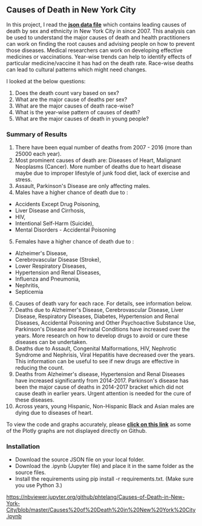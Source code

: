 ## Causes of Death in New York City
In this project, I read the __[json data file](https://data.cityofnewyork.us/Health/New-York-City-Leading-Causes-of-Death/jb7j-dtam)__ which contains leading causes of death by sex and ethnicity in New York City in since 2007. This analysis can be used to understand the major causes of death and health practitioners can work on finding the root causes and advising people on how to prevent those diseases. Medical researchers can work on developing effective medicines or vaccinations. Year-wise trends can help to identify effects of particular medicine/vaccine it has had on the death rate. Race-wise deaths can lead to cultural patterns which might need changes.

I looked at the below questions:
1. Does the death count vary based on sex?
2. What are the major cause of deaths per sex?
3. What are the major causes of death race-wise?
4. What is the year-wise pattern of causes of death?
5. What are the major causes of death in young people?

### Summary of Results
1. There have been equal number of deaths from 2007 - 2016 (more than 25000 each year).
2. Most prominent causes of death are: Diseases of Heart, Malignant Neoplasms (Cancer). More number of deaths due to heart disease maybe due to improper lifestyle of junk food diet, lack of exercise and stress.
3. Assault, Parkinson's Disease are only affecting males.
4. Males have a higher chance of death due to :
  - Accidents Except Drug Poisoning,
  - Liver Disease and Cirrhosis,
  - HIV,
  - Intentional Self-Harm (Suicide),
  - Mental Disorders - Accidental Poisoning
5. Females have a higher chance of death due to :
  - Alzheimer's Disease,
  - Cerebrovascular Disease (Stroke),
  - Lower Respiratory Diseases,
  - Hypertension and Renal Diseases,
  - Influenza and Pneumonia,
  - Nephritis,
  - Septicemia
6. Causes of death vary for each race. For details, see information below.
7. Deaths due to Alzheimer's Disease, Cerebrovascular Disease, Liver Disease, Respiratory Diseases, Diabetes, Hypertension and Renal Diseases, Accidental Poisoning and Other Psychoactive Substance Use, Parkinson's Disease and Perinatal Conditions have increased over the years. More research on how to develop drugs to avoid or cure these diseases can be undertaken.
8. Deaths due to Assault, Congenital Malformations, HIV, Nephrotic Syndrome and Nephrisis, Viral Hepatitis have decreased over the years. This information can be useful to see if new drugs are effective in reducing the count.
9. Deaths from Alzheimer's disease, Hypertension and Renal Diseases have increased significantly from 2014-2017. Parkinson's disease has been the major cause of deaths in 2014-2017 bracket which did not cause death in earlier years. Urgent attention is needed for the cure of these diseases.
10. Across years, young Hispanic, Non-Hispanic Black and Asian males are dying due to diseases of heart.

To view the code and graphs accurately, please __[click on this link](https://nbviewer.jupyter.org/github/phtelang/Causes-of-Death-in-New-York-City/blob/master/Causes%20of%20Death%20in%20New%20York%20City.ipynb)__ as some of the Plotly graphs are not displayed directly on Github.

### Installation
- Download the source JSON file on your local folder.
- Download the .ipynb (Jupyter file) and place it in the same folder as the source files.
- Install the requirements using pip install -r requirements.txt. (Make sure you use Python 3.)


https://nbviewer.jupyter.org/github/phtelang/Causes-of-Death-in-New-York-City/blob/master/Causes%20of%20Death%20in%20New%20York%20City.ipynb
